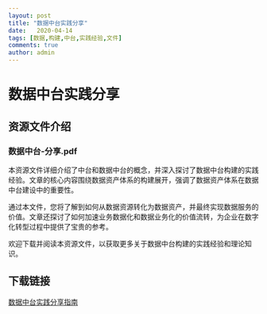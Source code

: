```yaml
---
layout: post
title: "数据中台实践分享"
date:   2020-04-14
tags: [数据,构建,中台,实践经验,文件]
comments: true
author: admin
---
```

# 数据中台实践分享

## 资源文件介绍

### 数据中台-分享.pdf

本资源文件详细介绍了中台和数据中台的概念，并深入探讨了数据中台构建的实践经验。文章的核心内容围绕数据资产体系的构建展开，强调了数据资产体系在数据中台建设中的重要性。

通过本文件，您将了解到如何从数据资源转化为数据资产，并最终实现数据服务的价值。文章还探讨了如何加速业务数据化和数据业务化的价值流转，为企业在数字化转型过程中提供了宝贵的参考。

欢迎下载并阅读本资源文件，以获取更多关于数据中台构建的实践经验和理论知识。

## 下载链接

[数据中台实践分享指南](https://pan.quark.cn/s/8553995438ef)